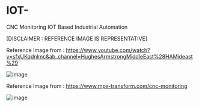 # IOT-

CNC Monitoring IOT Based Industrial Automation

[DISCLAIMER : REFERENCE IMAGE IS REPRESENTATIVE]

Reference Image from : https://www.youtube.com/watch?v=sfxUKqdnlmc&ab_channel=HughesArmstrongMiddleEast%28HAMideast%29

![image](https://github.com/user-attachments/assets/62b420bb-126a-4eec-99f2-7e2b8ccfbef5)


Reference Image from : https://www.mpx-transform.com/cnc-monitoring

![image](https://github.com/user-attachments/assets/43ceea94-7dd7-4596-8aa2-a34ff7ccaf7a)

